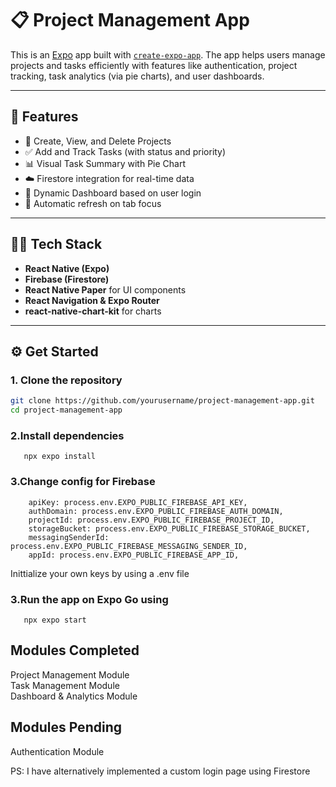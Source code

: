 # 📋 Project Management App

This is an [Expo](https://expo.dev) app built with [`create-expo-app`](https://www.npmjs.com/package/create-expo-app). The app helps users manage projects and tasks efficiently with features like authentication, project tracking, task analytics (via pie charts), and user dashboards.

---

## 🚀 Features

- 📂 Create, View, and Delete Projects
- ✅ Add and Track Tasks (with status and priority)
- 📊 Visual Task Summary with Pie Chart
- ☁️ Firestore integration for real-time data
- 🧠 Dynamic Dashboard based on user login
- 🔁 Automatic refresh on tab focus

---

## 🧑‍💻 Tech Stack

- **React Native (Expo)**
- **Firebase (Firestore)**
- **React Native Paper** for UI components
- **React Navigation & Expo Router**
- **react-native-chart-kit** for charts

---

## ⚙️ Get Started

### 1. Clone the repository

```bash
git clone https://github.com/yourusername/project-management-app.git
cd project-management-app
```

### 2.Install dependencies 
```aiignore
   npx expo install
```

### 3.Change config for Firebase
```aiignore
    apiKey: process.env.EXPO_PUBLIC_FIREBASE_API_KEY,
    authDomain: process.env.EXPO_PUBLIC_FIREBASE_AUTH_DOMAIN,
    projectId: process.env.EXPO_PUBLIC_FIREBASE_PROJECT_ID,
    storageBucket: process.env.EXPO_PUBLIC_FIREBASE_STORAGE_BUCKET,
    messagingSenderId: process.env.EXPO_PUBLIC_FIREBASE_MESSAGING_SENDER_ID,
    appId: process.env.EXPO_PUBLIC_FIREBASE_APP_ID,
```
Inittialize your own keys by using a .env file

### 3.Run the app on Expo Go using
```aiignore
   npx expo start
```

## Modules Completed 
Project Management Module\
Task Management Module\
Dashboard & Analytics Module

## Modules Pending
Authentication Module

PS: I have alternatively implemented a custom login page using Firestore



